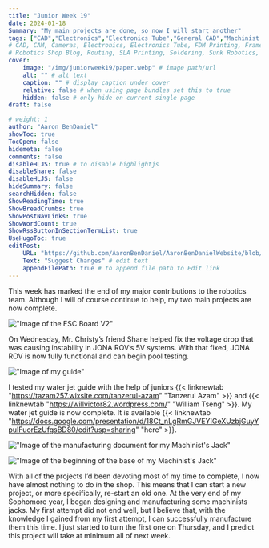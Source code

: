 ```yaml
---
title: "Junior Week 19"
date: 2024-01-18
Summary: "My main projects are done, so now I will start another"
tags: ["CAD","Electronics","Electronics Tube","General CAD","Machinist's Jack","Manufacturing","Robotics Shop Blog","Sunk Robotics","Soldering","Turning","WAter-Jet Cutting"]
# CAD, CAM, Cameras, Electronics, Electronics Tube, FDM Printing, Frame, General CAD, Laser Cutting, Manufacturing, Milling, Miscellaneous, PCB Design,
# Robotics Shop Blog, Routing, SLA Printing, Soldering, Sunk Robotics, WAter-Jet Cutting, Watts Water Plaque, General CAD, Machinist's Jack, Turning
cover:
    image: "/img/juniorweek19/paper.webp" # image path/url
    alt: "" # alt text
    caption: "" # display caption under cover
    relative: false # when using page bundles set this to true
    hidden: false # only hide on current single page
draft: false

# weight: 1
author: "Aaron BenDaniel"
showToc: true
TocOpen: false
hidemeta: false
comments: false
disableHLJS: true # to disable highlightjs
disableShare: false
disableHLJS: false
hideSummary: false
searchHidden: false
ShowReadingTime: true
ShowBreadCrumbs: true
ShowPostNavLinks: true
ShowWordCount: true
ShowRssButtonInSectionTermList: true
UseHugoToc: true
editPost:
    URL: "https://github.com/AaronBenDaniel/AaronBenDanielWebsite/blob/main/content"
    Text: "Suggest Changes" # edit text
    appendFilePath: true # to append file path to Edit link
---
```


This week has marked the end of my major contributions to the robotics team. Although I will of course continue to help, my two main projects are now complete.

!["Image of the ESC Board V2"](/img/juniorweek19/board.webp)

On Wednesday, Mr. Christy’s friend Shane helped fix the voltage drop that was causing instability in JONA ROV’s 5V systems. With that fixed, JONA ROV is now fully functional and can begin pool testing.

!["Image of my guide"](/img/juniorweek19/guide.webp)

I tested my water jet guide with the help of juniors {{< linknewtab "https://tazam257.wixsite.com/tanzerul-azam" "Tanzerul Azam" >}} and {{< linknewtab "https://willvictor82.wordpress.com/" "William Tseng" >}}. My water jet guide is now complete. It is available {{< linknewtab "https://docs.google.com/presentation/d/18Ct_nLgRmGJVEYIGeXUzbjGuyYpuIFuorEzUfgsBD80/edit?usp=sharing" "here" >}}.

!["Image of the manufacturing document for my Machinist's Jack"](/img/juniorweek19/paper.webp)

!["Image of the beginning of the base of my Machinist's Jack"](/img/juniorweek19/lathe.webp)

With all of the projects I’d been devoting most of my time to complete, I now have almost nothing to do in the shop. This means that I can start a new project, or more specifically, re-start an old one. At the very end of my Sophomore year, I began designing and manufacturing some machinists jacks. My first attempt did not end well, but I believe that, with the knowledge I gained from my first attempt, I can successfully manufacture them this time. I just started to turn the first one on Thursday, and I predict this project will take at minimum all of next week.
